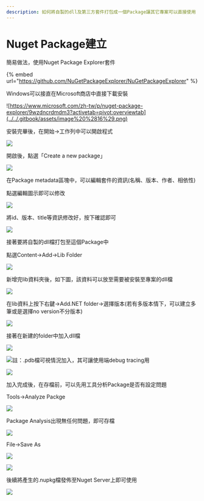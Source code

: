 ```yaml
---
description: 如何將自製的dll及第三方套件打包成一個Package讓其它專案可以直接使用
---
```


# Nuget Package建立

簡易做法，使用Nuget Package Explorer套件

{% embed url="https://github.com/NuGetPackageExplorer/NuGetPackageExplorer" %}

Windows可以接直在Microsoft商店中直接下載安裝

![https://www.microsoft.com/zh-tw/p/nuget-package-explorer/9wzdncrdmdm3?activetab=pivot:overviewtab](../../.gitbook/assets/image%20%2816%29.png)

安裝完畢後，在開始→工作列中可以開啟程式

![](../../.gitbook/assets/image%20%2838%29.png)

開啟後，點選「Create a new package」

![](../../.gitbook/assets/image%20%28352%29.png)

在Package metadata區塊中，可以編輯套件的資訊\(名稱、版本、作者、相依性\)

點選編輯圖示即可以修改

![](../../.gitbook/assets/image%20%28100%29.png)

將id、版本、title等資訊修改好，按下確認即可

![](../../.gitbook/assets/image%20%28138%29.png)

接著要將自製的dll檔打包至這個Package中

點選Content→Add→Lib Folder

![](../../.gitbook/assets/image%20%2814%29.png)

新增完lib資料夾後，如下圖，該資料可以放至需要被安裝至專案的dll檔

![](../../.gitbook/assets/image%20%2868%29.png)

在lib資料上按下右鍵→Add.NET folder→選擇版本\(若有多版本情下，可以建立多筆或是選擇no version不分版本\)

![](../../.gitbook/assets/image%20%28139%29.png)

接著在新建的folder中加入dll檔

![](../../.gitbook/assets/image%20%2852%29.png)

![&#x8A3B;&#xFF1A;.pdb&#x6A94;&#x53EF;&#x8996;&#x60C5;&#x6CC1;&#x52A0;&#x5165;&#xFF0C;&#x5176;&#x53EF;&#x8B93;&#x4F7F;&#x7528;&#x7AEF;debug tracing&#x7528;](../../.gitbook/assets/image%20%28185%29.png)

![](../../.gitbook/assets/image%20%28267%29.png)

加入完成後，在存檔前，可以先用工具分析Package是否有設定問題

Tools→Analyze Packge

![](../../.gitbook/assets/image%20%28146%29.png)

Package Analysis出現無任何問題，即可存檔

![](../../.gitbook/assets/image%20%28276%29.png)

File→Save As

![](../../.gitbook/assets/image%20%2810%29.png)

![](../../.gitbook/assets/image%20%28174%29.png)

後續將產生的.nupkg檔發佈至Nuget Server上即可使用

![](../../.gitbook/assets/image%20%28108%29.png)

